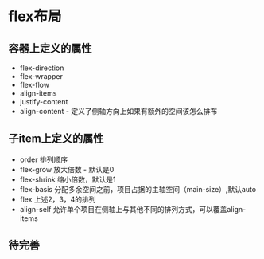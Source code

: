 # flex布局

## 容器上定义的属性
- flex-direction
- flex-wrapper
- flex-flow
- align-items
- justify-content
- align-content - 定义了侧轴方向上如果有额外的空间该怎么排布

## 子item上定义的属性
- order 排列顺序
- flex-grow 放大倍数 - 默认是0
- flex-shrink 缩小倍数，默认是1
- flex-basis 分配多余空间之前，项目占据的主轴空间（main-size）,默认auto
- flex 上述2，3，4的排列
- align-self 允许单个项目在侧轴上与其他不同的排列方式，可以覆盖align-items

## 待完善
